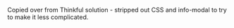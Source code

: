 Copied over from Thinkful solution - stripped out CSS and info-modal to try to make it less complicated.